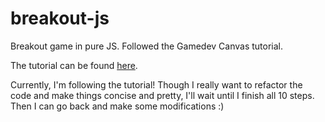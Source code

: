 # breakout-js
Breakout game in pure JS. Followed the Gamedev Canvas tutorial.

The tutorial can be found [here](https://developer.mozilla.org/en-US/docs/Games/Tutorials/2D_Breakout_game_pure_JavaScript).

Currently, I'm following the tutorial! Though I really want to refactor the code and make things concise and pretty, I'll wait until I finish all 10 steps. Then I can go back and make some modifications :)